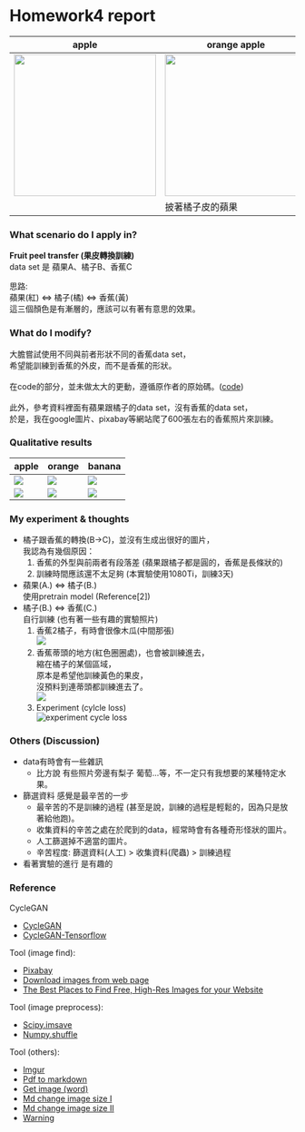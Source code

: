 # Homework4 report

|apple|orange apple|
|-|-|
|<img src="https://i.imgur.com/EKls6PD.jpg" width="250">|<img src="https://imgur.com/IGZEMUs.jpg" width="250">|
||披著橘子皮的蘋果|

### What scenario do I apply in?
**Fruit peel transfer (果皮轉換訓練)**<br/>
data set 是 蘋果A、橘子B、香蕉C<br/>

思路: <br/>
蘋果(紅) ⇔ 橘子(橘) ⇔ 香蕉(黃) <br/>
這三個顏色是有漸層的，應該可以有著有意思的效果。 <br/>

### What do I modify?  <br/>
大膽嘗試使用不同與前者形狀不同的香蕉data set， <br/>
希望能訓練到香蕉的外皮，而不是香蕉的形狀。 <br/>
 <br/>
在code的部分，並未做太大的更動，遵循原作者的原始碼。([code](https://github.com/vanhuyz/CycleGAN-TensorFlow/blob/master/train.py)) <br/>
 <br/>
此外，參考資料裡面有蘋果跟橘子的data set，沒有香蕉的data set， <br/>
於是，我在google圖片、pixabay等網站爬了600張左右的香蕉照片來訓練。 <br/>

### Qualitative results <br/>

|apple|orange|banana|
|-|-|-|
|![](https://i.imgur.com/nawjiyS.jpg)|![](https://i.imgur.com/ozofolW.jpg)|![](https://i.imgur.com/xyT15M6.jpg)|
|![](https://i.imgur.com/AoJbOw7.jpg)|![](https://i.imgur.com/q8ludkP.jpg)|![](https://i.imgur.com/5HtAdli.jpg)|

### My experiment & thoughts <br/>

* 橘子跟香蕉的轉換(B→C)，並沒有生成出很好的圖片， <br/>
我認為有幾個原因： <br/>
    1. 香蕉的外型與前兩者有段落差 (蘋果跟橘子都是圓的，香蕉是長條狀的) 
    2. 訓練時間應該還不太足夠 (本實驗使用1080Ti，訓練3天) 
* 蘋果(A.) ⇔ 橘子(B.) <br/>
使用pretrain model (Reference[2]) <br/>
* 橘子(B.) ⇔ 香蕉(C.) <br/>
自行訓練 (也有著一些有趣的實驗照片) <br/>
    1. 香蕉2橘子，有時會很像木瓜(中間那張) <br/>
    ![](https://i.imgur.com/elCHoUi.png) <br/>
    2. 香蕉蒂頭的地方(紅色圈圈處)，也會被訓練進去， <br/>
    縮在橘子的某個區域， <br/>
    原本是希望他訓練黃色的果皮， <br/>
    沒預料到連蒂頭都訓練進去了。 <br/>
    ![](https://i.imgur.com/7IUAfKM.png) <br/>
    3. Experiment (cylcle loss) <br/>
    ![experiment cycle loss](https://i.imgur.com/SnaUDGr.png) <br/>
### Others (Discussion) <br/>
* data有時會有一些雜訊 <br/>
    * 比方說 有些照片旁邊有梨子 葡萄...等，不一定只有我想要的某種特定水果。 <br/>
* 篩選資料 感覺是最辛苦的一步 <br/>
    * 最辛苦的不是訓練的過程 (甚至是說，訓練的過程是輕鬆的，因為只是放著給他跑)。 <br/>
    * 收集資料的辛苦之處在於爬到的data，經常時會有各種奇形怪狀的圖片。 <br/>
    * 人工篩選掉不適當的圖片。 <br/>
    * 辛苦程度: 篩選資料(人工) > 收集資料(爬蟲) > 訓練過程 <br/>
* 看著實驗的進行 是有趣的 <br/>
### Reference <br/>
CycleGAN <br/>
* [CycleGAN](https://junyanz.github.io/CycleGAN) <br/>
* [CycleGAN-Tensorflow](https://github.com/vanhuyz/CycleGAN-TensorFlow) <br/>

Tool (image find): <br/>
* [Pixabay](https://pixabay.com)  <br/>
* [Download images from web page](https://imagecyborg.com)  <br/>
* [The Best Places to Find Free, High-Res Images for your Website](https://free.com.tw/15-find-free-images)  <br/>

Tool (image preprocess): <br/>
* [Scipy.imsave](https://docs.scipy.org/doc/scipy/reference/generated/scipy.misc.imsave.html#scipy.misc.imsave) <br/>
* [Numpy.shuffle](https://docs.scipy.org/doc/numpy-1.13.0/reference/generated/numpy.random.shuffle.html) <br/>

Tool (others): <br/>
* [Imgur](https://imgur.com) <br/>
* [Pdf to markdown](http://pdf2md.morethan.io)  <br/>
* [Get image (word)](https://www.lhu.edu.tw/i/teach-online/word_pic.htm)  <br/>
* [Md change image size I](https://stackoverflow.com/questions/14675913/how-to-change-image-size-markdown) <br/>
* [Md change image size II](https://stackoverflow.com/questions/14675913/how-to-change-image-size-markdown) <br/>
* [Warning](https://github.com/tensorflow/tensorflow/issues/7778) <br/>

